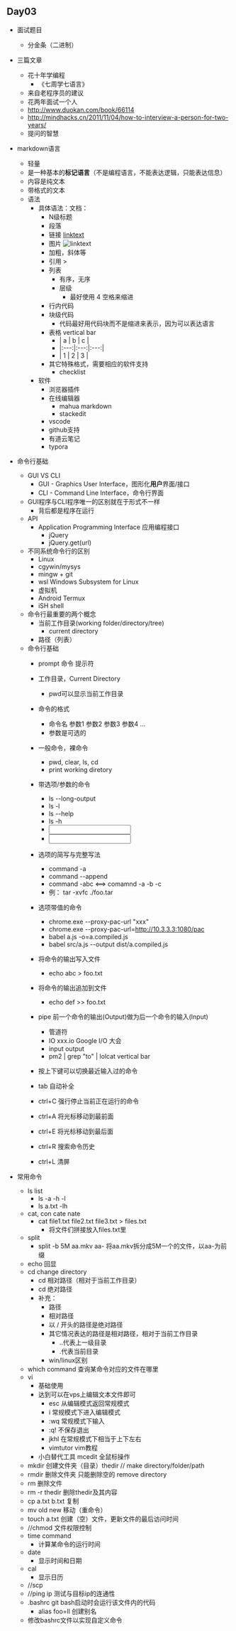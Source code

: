 ## Day03
* 面试题目
  * 分金条（二进制）

* 三篇文章
    * 花十年学编程
      * 《七周学七语言》
    * 来自老程序员的建议
    * 花两年面试一个人
    * http://www.duokan.com/book/66114
    * http://mindhacks.cn/2011/11/04/how-to-interview-a-person-for-two-years/
    * 提问的智慧

* markdown语言
  * 轻量
  * 是一种基本的**标记语言**（不是编程语言，不能表达逻辑，只能表达信息）
  * 内容是纯文本
  * 带格式的文本
  * 语法
    * 具体语法：文档：
      * N级标题
      * 段落
      * 链接 [linktext](url)
      * 图片 ![linktext](url)
      * 加粗，斜体等
      * 引用 >
      * 列表
        * 有序，无序
        * 层级
          * 最好使用 4 空格来缩进
      * 行内代码
      * 块级代码
        * 代码最好用代码块而不是缩进来表示，因为可以表达语言
      * 表格 vertical bar
        * | a | b | c |
        * |:---:|:---:|:---:|
        * | 1 | 2 | 3 |
      * 其它特殊格式，需要相应的软件支持
        * checklist
    * 软件
      + 浏览器插件
      + 在线编辑器
        * mahua markdown
        * stackedit
      + vscode
      + github支持
      + 有道云笔记
      * typora

* 命令行基础
    * GUI VS CLI
      * GUI - Graphics User Interface，图形化**用户**界面/接口
      * CLI - Command Line Interface，命令行界面
    * GUI程序与CLI程序唯一的区别就在于形式不一样
      * 背后都是程序在运行
    * API
      * Application Programming Interface 应用编程接口
        * jQuery
        * jQuery.get(url)
    * 不同系统命令行的区别
      * Linux
      * cgywin/mysys
      * mingw + git
      * wsl Windows Subsystem for Linux
      * 虚拟机
      * Android Termux
      * iSH   shell
    * 命令行最重要的两个概念
      * 当前工作目录(working folder/directory/tree)
        * current directory
      * 路径（列表）
    * 命令行基础
        * prompt 命令 提示符
        * 工作目录，Current Directory
          * pwd可以显示当前工作目录
        * 命令的格式
          * 命令名 参数1 参数2 参数3 参数4 ...
          * 参数是可选的
        * 一般命令，裸命令
            * pwd, clear, ls, cd
            * print working diretory

        * 带选项/参数的命令
            * ls --long-output
            * ls -l
            * ls --help
            * ls -h
            * <input>
            * <input type="password" required>

        * 选项的简写与完整写法
          * command -a
          * command --append
          * command -abc <==> comamnd -a -b -c
          * 例： tar -xvfc ./foo.tar
        * 选项带值的命令
            * chrome.exe --proxy-pac-url "xxx"
            * chrome.exe --proxy-pac-url=http://10.3.3.3:1080/pac
            * babel a.js -o=a.compiled.js
            * babel src/a.js --output dist/a.compiled.js
        * 将命令的输出写入文件
            * echo abc > foo.txt
        * 将命令的输出追加到文件
            * echo def >> foo.txt
        * pipe 前一个命令的输出(Output)做为后一个命令的输入(Input)
            * 管道符
            * IO  xxx.io  Google I/O 大会
            * input output
            * pm2 | grep "to" | lolcat    vertical bar
        * 按上下键可以切换最近输入过的命令
        * tab 自动补全
        * ctrl+C 强行停止当前正在运行的命令
        * ctrl+A 将光标移动到最前面
        * ctrl+E 将光标移动到最后面
        * ctrl+R 搜索命令历史
        * ctrl+L 清屏



* 常用命令
    * ls     list
      * ls -a -h -l
      * ls a.txt -lh
    * cat,   con cate nate
      * cat file1.txt file2.txt file3.txt > files.txt
        * 将文件们拼接放入files.txt里
    * split
      * split -b 5M aa.mkv aa-    将aa.mkv拆分成5M一个的文件，以aa-为前缀
    * echo 回显
    * cd   change directory
      * cd 相对路径（相对于当前工作目录）
      * cd 绝对路径
      * 补充：
        * 路径
        * 相对路径
        * 以 / 开头的路径是绝对路径
        * 其它情况表达的路径是相对路径，相对于当前工作目录
          * ..代表上一级目录
          * .代表当前目录
        * win/linux区别
    * which command 查询某命令对应的文件在哪里
    * vi
        * 基础使用
        * 达到可以在vps上编辑文本文件即可
            * esc 从编辑模式返回常规模式
            * i 常规模式下进入编辑模式
            * :wq 常规模式下输入
            * :q! 不保存退出
            * jkhl 在常规模式下相当于上下左右
            * vimtutor vim教程
        * 小白替代工具 mcedit 全鼠标操作
    * mkdir 创建文件夹（目录）thedir // make directory/folder/path
    * rmdir 删除文件夹 只能删除空的 remove directory
    * rm 删除文件
    * rm -r thedir 删除thedir及其内容
    * cp a.txt b.txt 复制
    * mv old new 移动（重命令）
    * touch a.txt 创建（空）文件，更新文件的最后访问时间
    * //chmod 文件权限控制
    * time command
        * 计算某命令的运行时间
    * date
        * 显示时间和日期
    * cal
        * 显示日历
    * //scp
    * //ping ip 测试与目标ip的连通性
    * .bashrc git bash启动时会运行该文件内的代码
      * alias foo=ll 创建别名
    * 修改bashrc文件以实现自定义命令
    